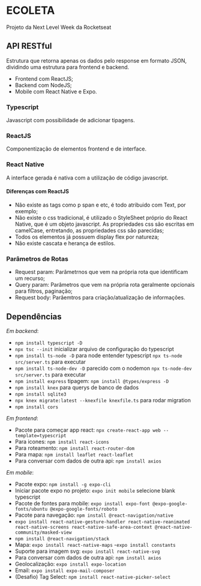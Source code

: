 # ECOLETA
Projeto da Next Level Week da Rocketseat

## API RESTful
Estrutura que retorna apenas os dados pelo response em formato JSON, dividindo uma estrutura para frontend e backend.
- Frontend com ReactJS;
- Backend com NodeJS;
- Mobile com React Native e Expo.

### Typescript
Javascript com possibilidade de adicionar tipagens.

### ReactJS
Componentização de elementos frontend e de interface.

### React Native
A interface gerada é nativa com a utilização de código javascript.

#### Diferenças com ReactJS
- Não existe as tags como p span e etc, é todo atribuido com Text, por exemplo;
- Não existe o css tradicional, é utilizado o StyleSheet próprio do React Native, que é um objeto javascript. As propriedades css são escritas em camelCase, entretando, as propriedades css são parecidas;
- Todos os elementos já possuem display flex por natureza;
- Não existe cascata e herança de estilos.

### Parâmetros de Rotas
- Request param: Parâmetrnos que vem na própria rota que identificam um recurso;
- Query param: Parâmetros que vem na própria rota geralmente opcionais para filtros, paginação;
- Request body: Parâemtros para criação/atualização de informações.

## Dependências
*Em backend*:
- ```npm install typescript -D```
- ```npx tsc --init``` inicializar arquivo de configuração do typescript
- ```npm install ts-node -D``` para node entender typescript ```npx ts-node src/server.ts``` para executar
- ```npm install ts-node-dev -D``` parecido com o nodemon ```npx ts-node-dev src/server.ts``` para executar
- ```npm install express``` tipagem: ```npm install @types/express -D```
- ```npm install knex``` para querys de banco de dados
- ```npm install sqlite3```
- ```npx knex migrate:latest --knexfile knexfile.ts``` para rodar migration
- ```npm install cors```

*Em frontend*:
- Pacote para começar app react: ```npx create-react-app web --template=typescript```
- Para icones: ```npm install react-icons```
- Para roteamento: ```npm install react-router-dom```
- Para mapa: ```npm install leaflet react-leaflet```
- Para conversar com dados de outra api: ```npm install axios```

*Em mobile*:
- Pacote expo: ```npm install -g expo-cli```
- Iniciar pacote expo no projeto: ```expo init mobile``` selecione blank typescript
- Pacote de fontes para mobile: ```expo install expo-font @expo-google-fonts/ubuntu @expo-google-fonts/roboto```
- Pacote para navegação: ```npm install @react-navigation/native```
- ```expo install react-native-gesture-handler react-native-reanimated react-native-screens react-native-safe-area-context @react-native-community/masked-view```
- ```npm install @react-navigation/stack```
- Mapa: ```expo install react-native-maps```
-```expo install constants ```
- Suporte para imagem svg: ```expo install react-native-svg```
- Para conversar com dados de outra api: ```npm install axios```
- Geolocalização: ```expo install expo-location```
- Email: ```expo install expo-mail-composer```
- (Desafio) Tag Select: ```npm install react-native-picker-select```